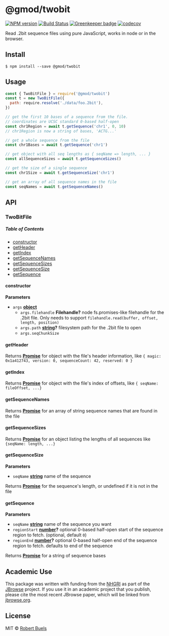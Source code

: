 # @gmod/twobit

[![NPM version](https://img.shields.io/npm/v/@gmod/twobit.svg?style=flat-square)](https://npmjs.org/package/@gmod/twobit)
[![Build Status](https://img.shields.io/travis/GMOD/twobit-js/master.svg?style=flat-square)](https://travis-ci.org/GMOD/twobit-js)
[![Greenkeeper badge](https://badges.greenkeeper.io/GMOD/twobit-js.svg)](https://greenkeeper.io/)
[![codecov](https://codecov.io/gh/GMOD/twobit-js/branch/master/graph/badge.svg)](https://codecov.io/gh/GMOD/twobit-js)


Read .2bit sequence files using pure JavaScript, works in node or in the browser.

## Install

    $ npm install --save @gmod/twobit

## Usage

```js
const { TwoBitFile } = require('@gmod/twobit')
const t = new TwoBitFile({
  path: require.resolve('./data/foo.2bit'),
})

// get the first 10 bases of a sequence from the file.
// coordinates are UCSC standard 0-based half-open
const chr1Region = await t.getSequence('chr1', 0, 10)
// chr1Region is now a string of bases, 'ACTG...'

// get a whole sequence from the file
const chr1Bases = await t.getSequence('chr1')

// get object with all seq lengths as { seqName => length, ... }
const allSequenceSizes = await t.getSequenceSizes()

// get the size of a single sequence
const chr1Size = await t.getSequenceSize('chr1')

// get an array of all sequence names in the file
const seqNames = await t.getSequenceNames()
```

## API

### TwoBitFile

<!-- Generated by documentation.js. Update this documentation by updating the source code. -->

##### Table of Contents

-   [constructor](#constructor)
-   [getHeader](#getheader)
-   [getIndex](#getindex)
-   [getSequenceNames](#getsequencenames)
-   [getSequenceSizes](#getsequencesizes)
-   [getSequenceSize](#getsequencesize)
-   [getSequence](#getsequence)

#### constructor

**Parameters**

-   `args` **[object](https://developer.mozilla.org/docs/Web/JavaScript/Reference/Global_Objects/Object)** 
    -   `args.filehandle` **Filehandle?** node fs.promises-like filehandle for the .2bit file.
         Only needs to support `filehandle.read(buffer, offset, length, position)`
    -   `args.path` **[string](https://developer.mozilla.org/docs/Web/JavaScript/Reference/Global_Objects/String)?** filesystem path for the .2bit file to open
    -   `args.seqChunkSize`  

#### getHeader

Returns **[Promise](https://developer.mozilla.org/docs/Web/JavaScript/Reference/Global_Objects/Promise)** for object with the file's header information, like
 `{ magic: 0x1a412743, version: 0, sequenceCount: 42, reserved: 0 }`

#### getIndex

Returns **[Promise](https://developer.mozilla.org/docs/Web/JavaScript/Reference/Global_Objects/Promise)** for object with the file's index of offsets, like `{ seqName: fileOffset, ...}`

#### getSequenceNames

Returns **[Promise](https://developer.mozilla.org/docs/Web/JavaScript/Reference/Global_Objects/Promise)** for an array of string sequence names that are found in the file

#### getSequenceSizes

Returns **[Promise](https://developer.mozilla.org/docs/Web/JavaScript/Reference/Global_Objects/Promise)** for an object listing the lengths of all sequences like `{seqName: length, ...}`

#### getSequenceSize

**Parameters**

-   `seqName` **[string](https://developer.mozilla.org/docs/Web/JavaScript/Reference/Global_Objects/String)** name of the sequence

Returns **[Promise](https://developer.mozilla.org/docs/Web/JavaScript/Reference/Global_Objects/Promise)** for the sequence's length, or undefined if it is not in the file

#### getSequence

**Parameters**

-   `seqName` **[string](https://developer.mozilla.org/docs/Web/JavaScript/Reference/Global_Objects/String)** name of the sequence you want
-   `regionStart` **[number](https://developer.mozilla.org/docs/Web/JavaScript/Reference/Global_Objects/Number)?** optional 0-based half-open start of the sequence region to fetch. (optional, default `0`)
-   `regionEnd` **[number](https://developer.mozilla.org/docs/Web/JavaScript/Reference/Global_Objects/Number)?** optional 0-based half-open end of the sequence region to fetch. defaults to end of the sequence

Returns **[Promise](https://developer.mozilla.org/docs/Web/JavaScript/Reference/Global_Objects/Promise)** for a string of sequence bases

## Academic Use

This package was written with funding from the [NHGRI](http://genome.gov) as part of the [JBrowse](http://jbrowse.org) project. If you use it in an academic project that you publish, please cite the most recent JBrowse paper, which will be linked from [jbrowse.org](http://jbrowse.org).

## License

MIT © [Robert Buels](https://github.com/rbuels)
